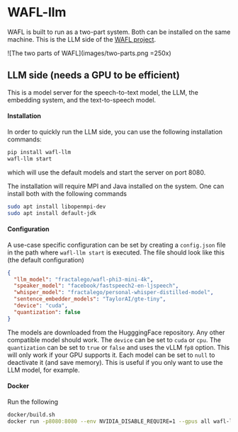 # WAFL-llm

WAFL is built to run as a two-part system.
Both can be installed on the same machine.
This is the LLM side of the [WAFL project](https://github.com/fractalego/wafl).

![The two parts of WAFL](images/two-parts.png =250x)


## LLM side (needs a GPU to be efficient)

This is a model server for the speech-to-text model, the LLM, the embedding system, and the text-to-speech model.

#### Installation
In order to quickly run the LLM side, you can use the following installation commands:
```bash
pip install wafl-llm
wafl-llm start
```
which will use the default models and start the server on port 8080.

The installation will require MPI and Java installed on the system.
One can install both with the following commands
```bash
sudo apt install libopenmpi-dev
sudo apt install default-jdk
```

#### Configuration
A use-case specific configuration can be set by creating a `config.json` file in the path where `wafl-llm start` is executed.
The file should look like this (the default configuration)
```json
{
  "llm_model": "fractalego/wafl-phi3-mini-4k",
  "speaker_model": "facebook/fastspeech2-en-ljspeech",
  "whisper_model": "fractalego/personal-whisper-distilled-model",
  "sentence_embedder_models": "TaylorAI/gte-tiny",
  "device": "cuda",
  "quantization": false
}
```

The models are downloaded from the HugggingFace repository. Any other compatible model should work.
The `device` can be set to `cuda` or `cpu`. 
The `quantization` can be set to `true` or `false` and uses the vLLM `fp8` option. This will only work if your GPU supports it.
Each model can be set to `null` to deactivate it (and save memory). 
This is useful if you only want to use the LLM model, for example.


#### Docker
Run the following

```bash
docker/build.sh
docker run -p8080:8080 --env NVIDIA_DISABLE_REQUIRE=1 --gpus all wafl-llm
```

